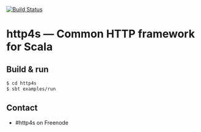 [![Build Status](https://travis-ci.org/http4s/http4s.svg?branch=develop)](https://travis-ci.org/http4s/http4s)

# http4s — Common HTTP framework for Scala #

## Build & run ##

```sh
$ cd http4s
$ sbt examples/run
```

## Contact ##

- #http4s on Freenode
